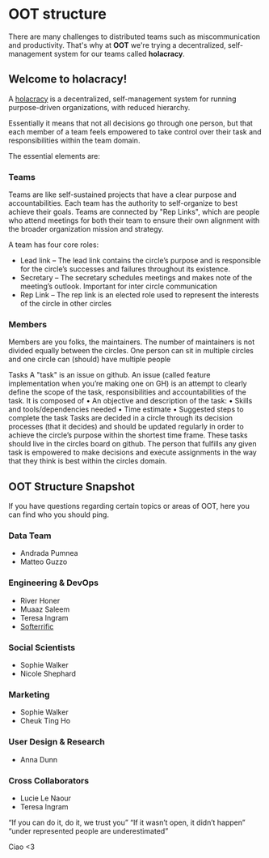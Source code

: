 # OOT structure

There are many challenges to distributed teams such as miscommunication and
productivity. That's why at **OOT** we're trying a decentralized,
self-management system for our teams called **holacracy**.

## Welcome to holacracy!

A [holacracy](https://www.holacracy.org/) is a decentralized, self-management
system for running purpose-driven organizations, with reduced hierarchy.

Essentially it means that not all decisions go through one person, but that
each member of a team feels empowered to take control over their task and
responsibilities within the team domain.

The essential elements are:

### Teams

Teams are like self-sustained projects that have a clear purpose and
accountabilities. Each team has the authority to self-organize to
best achieve their goals. Teams are connected by "Rep Links", which are people who
attend meetings for both their team to ensure their own
alignment with the broader organization mission and strategy.

A team has four core roles:

- Lead link – The lead link contains the circle’s purpose and is responsible for the circle’s successes and failures throughout its existence.
- Secretary –  The secretary schedules meetings and makes note of the meeting’s outlook. Important for inter circle communication
- Rep Link – The rep link is an elected role used to represent the interests of the circle in other circles

### Members

Members are you folks, the maintainers. The number of maintainers is not divided equally between the circles. One person can sit in multiple circles and one circle can (should) have multiple people

Tasks
A "task" is an issue on github. An issue (called feature implementation when you’re making one on GH) is an attempt to clearly define the scope of the task, responsibilities and accountabilities of the task.  It is composed of
    • An objective and description of the task:
    • Skills and tools/dependencies  needed
    • Time estimate
    • Suggested steps to complete the task
Tasks are decided in a circle through its decision processes (that it decides) and should be updated regularly in order to achieve the circle’s purpose within the shortest time frame. These tasks should live in the circles board on github.
The person that fulfills any given task is empowered to make decisions and execute assignments in the way that they think is best within the circles domain.

## OOT Structure Snapshot
If you have questions regarding certain topics or areas of OOT, here you can
find who you should ping.

### Data Team

- Andrada Pumnea
- Matteo Guzzo

### Engineering & DevOps

- River Honer
- Muaaz Saleem
- Teresa Ingram
- [Softerrific](https://www.softerrific.com/)

### Social Scientists

- Sophie Walker
- Nicole Shephard

### Marketing

- Sophie Walker
- Cheuk Ting Ho

### User Design & Research

- Anna Dunn

### Cross Collaborators

- Lucie Le Naour
- Teresa Ingram


“If you can do it, do it, we trust you”
“If it wasn’t open, it didn’t happen”
“under represented people are underestimated”



Ciao <3
